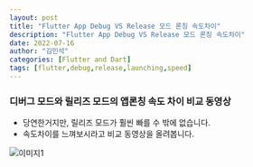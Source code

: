 ```yaml
---
layout: post
title: "Flutter App Debug VS Release 모드 론칭 속도차이"
description: "Flutter App Debug VS Release 모드 론칭 속도차이"
date: 2022-07-16
author: "김민석"
categories: [Flutter and Dart]
tags: [flutter,debug,release,launching,speed]
---
```

### 디버그 모드와 릴리즈 모드의 앱론칭 속도 차이 비교 동영상

- 당연한거지만, 릴리즈 모드가 훨씬 빠를 수 밖에 없습니다.
- 속도차이를 느껴보시라고 비교 동영상을 올려봅니다.

![이미지1](https://reddol18.github.io/dev5min/images/20220716/1/1.gif)
